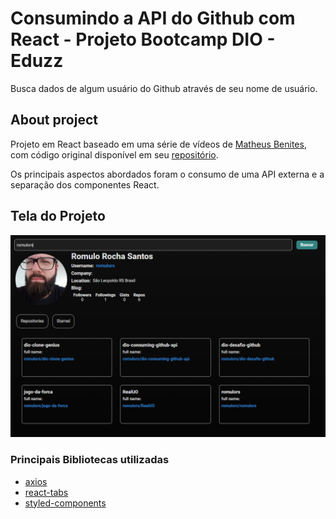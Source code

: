# Consumindo a API do Github com React - Projeto Bootcamp DIO - Eduzz

Busca dados de algum usuário do Github através de seu nome de usuário.

## About project

Projeto em React baseado em uma série de vídeos de [Matheus Benites](https://github.com/benits), com código original disponível em seu [repositório](https://github.com/benits/github-api-interface).

Os principais aspectos abordados foram o consumo de uma API externa e a separação dos componentes React.

## Tela do Projeto

![plot](./img/pic.png)

### Principais Bibliotecas utilizadas

- [axios](https://www.npmjs.com/package/axios)
- [react-tabs](https://www.npmjs.com/package/react-tabs)
- [styled-components](https://styled-components.com/)